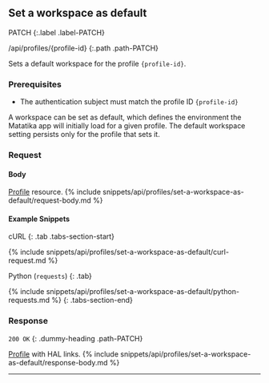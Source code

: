 ## Set a workspace as default

PATCH
{:.label .label-PATCH}

/api/profiles/{profile-id}
{:.path .path-PATCH}

Sets a default workspace for the profile `{profile-id}`.

### Prerequisites

- The authentication subject must match the profile ID `{profile-id}`

A workspace can be set as default, which defines the environment the Matatika app will initially load for a given profile. The default workspace setting persists only for the profile that sets it.

### Request
#### Body
[Profile](#profile) resource.
{% include snippets/api/profiles/set-a-workspace-as-default/request-body.md %}

#### Example Snippets
cURL
{: .tab .tabs-section-start}

{% include snippets/api/profiles/set-a-workspace-as-default/curl-request.md %}

Python (`requests`)
{: .tab}

{% include snippets/api/profiles/set-a-workspace-as-default/python-requests.md %}
{: .tabs-section-end}

### Response
`200 OK`
{: .dummy-heading .path-PATCH}

[Profile](#profile) with HAL links.
{% include snippets/api/profiles/set-a-workspace-as-default/response-body.md %}

---
